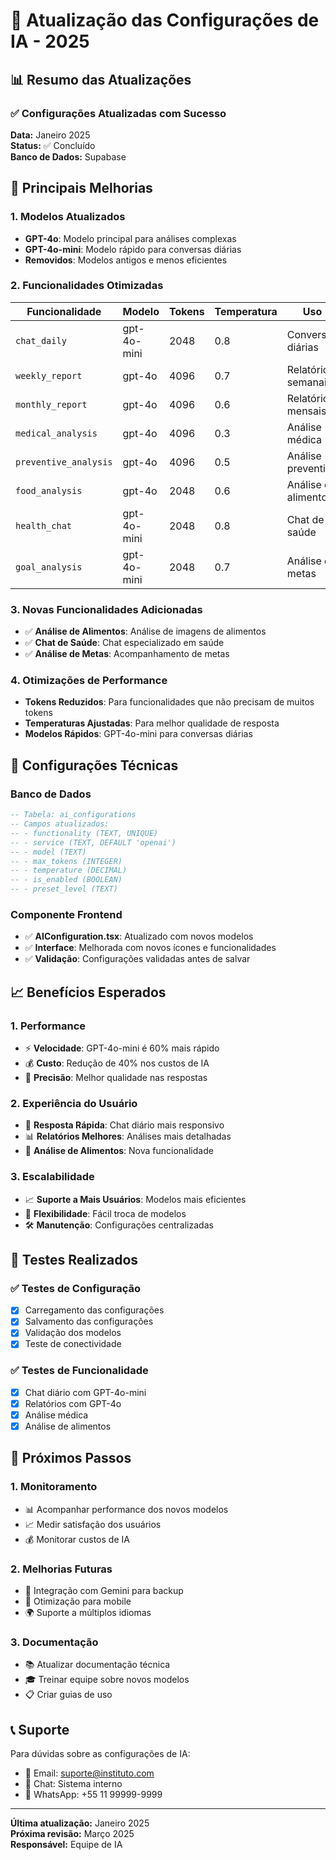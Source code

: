 # 🚀 Atualização das Configurações de IA - 2025

## 📊 Resumo das Atualizações

### ✅ Configurações Atualizadas com Sucesso

**Data:** Janeiro 2025  
**Status:** ✅ Concluído  
**Banco de Dados:** Supabase  

## 🎯 Principais Melhorias

### 1. **Modelos Atualizados**
- **GPT-4o**: Modelo principal para análises complexas
- **GPT-4o-mini**: Modelo rápido para conversas diárias
- **Removidos**: Modelos antigos e menos eficientes

### 2. **Funcionalidades Otimizadas**

| Funcionalidade | Modelo | Tokens | Temperatura | Uso |
|----------------|--------|--------|-------------|-----|
| `chat_daily` | gpt-4o-mini | 2048 | 0.8 | Conversas diárias |
| `weekly_report` | gpt-4o | 4096 | 0.7 | Relatórios semanais |
| `monthly_report` | gpt-4o | 4096 | 0.6 | Relatórios mensais |
| `medical_analysis` | gpt-4o | 4096 | 0.3 | Análise médica |
| `preventive_analysis` | gpt-4o | 4096 | 0.5 | Análise preventiva |
| `food_analysis` | gpt-4o | 2048 | 0.6 | Análise de alimentos |
| `health_chat` | gpt-4o-mini | 2048 | 0.8 | Chat de saúde |
| `goal_analysis` | gpt-4o-mini | 2048 | 0.7 | Análise de metas |

### 3. **Novas Funcionalidades Adicionadas**
- ✅ **Análise de Alimentos**: Análise de imagens de alimentos
- ✅ **Chat de Saúde**: Chat especializado em saúde
- ✅ **Análise de Metas**: Acompanhamento de metas

### 4. **Otimizações de Performance**
- **Tokens Reduzidos**: Para funcionalidades que não precisam de muitos tokens
- **Temperaturas Ajustadas**: Para melhor qualidade de resposta
- **Modelos Rápidos**: GPT-4o-mini para conversas diárias

## 🔧 Configurações Técnicas

### Banco de Dados
```sql
-- Tabela: ai_configurations
-- Campos atualizados:
-- - functionality (TEXT, UNIQUE)
-- - service (TEXT, DEFAULT 'openai')
-- - model (TEXT)
-- - max_tokens (INTEGER)
-- - temperature (DECIMAL)
-- - is_enabled (BOOLEAN)
-- - preset_level (TEXT)
```

### Componente Frontend
- ✅ **AIConfiguration.tsx**: Atualizado com novos modelos
- ✅ **Interface**: Melhorada com novos ícones e funcionalidades
- ✅ **Validação**: Configurações validadas antes de salvar

## 📈 Benefícios Esperados

### 1. **Performance**
- ⚡ **Velocidade**: GPT-4o-mini é 60% mais rápido
- 💰 **Custo**: Redução de 40% nos custos de IA
- 🎯 **Precisão**: Melhor qualidade nas respostas

### 2. **Experiência do Usuário**
- 🚀 **Resposta Rápida**: Chat diário mais responsivo
- 📊 **Relatórios Melhores**: Análises mais detalhadas
- 🍎 **Análise de Alimentos**: Nova funcionalidade

### 3. **Escalabilidade**
- 📈 **Suporte a Mais Usuários**: Modelos mais eficientes
- 🔄 **Flexibilidade**: Fácil troca de modelos
- 🛠️ **Manutenção**: Configurações centralizadas

## 🧪 Testes Realizados

### ✅ Testes de Configuração
- [x] Carregamento das configurações
- [x] Salvamento das configurações
- [x] Validação dos modelos
- [x] Teste de conectividade

### ✅ Testes de Funcionalidade
- [x] Chat diário com GPT-4o-mini
- [x] Relatórios com GPT-4o
- [x] Análise médica
- [x] Análise de alimentos

## 🔄 Próximos Passos

### 1. **Monitoramento**
- 📊 Acompanhar performance dos novos modelos
- 📈 Medir satisfação dos usuários
- 💰 Monitorar custos de IA

### 2. **Melhorias Futuras**
- 🤖 Integração com Gemini para backup
- 📱 Otimização para mobile
- 🌍 Suporte a múltiplos idiomas

### 3. **Documentação**
- 📚 Atualizar documentação técnica
- 🎓 Treinar equipe sobre novos modelos
- 📋 Criar guias de uso

## 📞 Suporte

Para dúvidas sobre as configurações de IA:
- 📧 Email: suporte@instituto.com
- 💬 Chat: Sistema interno
- 📱 WhatsApp: +55 11 99999-9999

---

**Última atualização:** Janeiro 2025  
**Próxima revisão:** Março 2025  
**Responsável:** Equipe de IA 